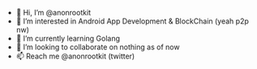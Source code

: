 - 👋 Hi, I’m @anonrootkit
- 👀 I’m interested in Android App Development & BlockChain (yeah p2p nw)
- 🌱 I’m currently learning Golang
- 💞️ I’m looking to collaborate on nothing as of now
- 📫 Reach me @anonrootkit (twitter)

<!---
anonrootkit/anonrootkit is a ✨ special ✨ repository because its `README.md` (this file) appears on your GitHub profile.
You can click the Preview link to take a look at your changes.
--->
